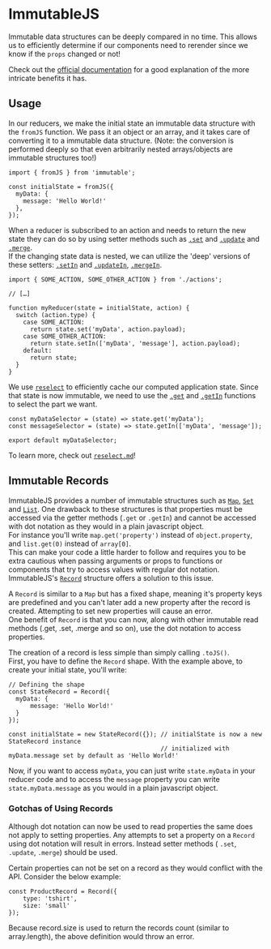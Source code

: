# ImmutableJS

Immutable data structures can be deeply compared in no time. This allows us to
efficiently determine if our components need to rerender since we know if the
`props` changed or not!

Check out the [official documentation](https://facebook.github.io/immutable-js/)
for a good explanation of the more intricate benefits it has.

## Usage

In our reducers, we make the initial state an immutable data structure with the
`fromJS` function. We pass it an object or an array, and it takes care of
converting it to a immutable data structure. (Note: the conversion is performed deeply so
that even arbitrarily nested arrays/objects are immutable structures too!)

```JS
import { fromJS } from 'immutable';

const initialState = fromJS({
  myData: {
  	message: 'Hello World!'
  },
});
```

When a reducer is subscribed to an action and needs to return the new state they can do so by using setter methods such as [`.set`](https://facebook.github.io/immutable-js/docs/#/Map/set) and [`.update`](https://facebook.github.io/immutable-js/docs/#/Map/update) and [`.merge`](https://facebook.github.io/immutable-js/docs/#/Map/merge).  
If the changing state data is nested, we can utilize the 'deep' versions of these setters: [`.setIn`](https://facebook.github.io/immutable-js/docs/#/Map/setIn) and [`.updateIn`](https://facebook.github.io/immutable-js/docs/#/Map/updateIn), [`.mergeIn`](https://facebook.github.io/immutable-js/docs/#/Map/mergeIn).

```JS
import { SOME_ACTION, SOME_OTHER_ACTION } from './actions';

// […]

function myReducer(state = initialState, action) {
  switch (action.type) {
    case SOME_ACTION:
      return state.set('myData', action.payload);
    case SOME_OTHER_ACTION:
      return state.setIn(['myData', 'message'], action.payload);
    default:
      return state;
  }
}
```

We use [`reselect`](./reselect.md) to efficiently cache our computed application
state. Since that state is now immutable, we need to use the [`.get`](https://facebook.github.io/immutable-js/docs/#/Iterable/get) and [`.getIn`](https://facebook.github.io/immutable-js/docs/#/Iterable/getIn)
functions to select the part we want.

```JS
const myDataSelector = (state) => state.get('myData');
const messageSelector = (state) => state.getIn(['myData', 'message']);

export default myDataSelector;
```

To learn more, check out [`reselect.md`](reselect.md)!

## Immutable Records

ImmutableJS provides a number of immutable structures such as [`Map`](https://facebook.github.io/immutable-js/docs/#/Map), [`Set`](https://facebook.github.io/immutable-js/docs/#/Set) and [`List`](https://facebook.github.io/immutable-js/docs/#/List).
One drawback to these structures is that properties must be accessed via the getter methods (`.get` or `.getIn`) and cannot be accessed with dot notation as they would in a plain javascript object.  
For instance you'll write `map.get('property')` instead of `object.property`, and `list.get(0)` instead of `array[0]`.  
This can make your code a little harder to follow and requires you to be extra cautious when passing arguments or props to functions or components that try to access values with regular dot notation.  
ImmutableJS's [`Record`](https://facebook.github.io/immutable-js/docs/#/Record) structure offers a solution to this issue.

A `Record` is similar to a `Map` but has a fixed shape, meaning it's property keys are predefined and you can't later add a new property after the record is created. Attempting to set new properties will cause an error.  
One benefit of `Record` is that you can now, along with other immutable read methods (.get, .set, .merge and so on), use the dot notation to access properties.

The creation of a record is less simple than simply calling `.toJS()`.  
First, you have to define the `Record` shape. With the example above, to create your initial state, you'll write:

```JS
// Defining the shape
const StateRecord = Record({
  myData: {
      message: 'Hello World!'
  }
});

const initialState = new StateRecord({}); // initialState is now a new StateRecord instance
                                          // initialized with myData.message set by default as 'Hello World!'
```

Now, if you want to access `myData`, you can just write `state.myData` in your reducer code and to access the `message` property you can write `state.myData.message` as you would in a plain javascript object.

### Gotchas of Using Records

Although dot notation can now be used to read properties the same does not apply to setting properties. Any attempts to set a property on a `Record` using dot notation will result in errors.
Instead setter methods ( `.set`, `.update`, `.merge`) should be used.

Certain properties can not be set on a record as they would conflict with the API. Consider the below example:

```JS
const ProductRecord = Record({
    type: 'tshirt',
    size: 'small'
});
```

Because record.size is used to return the records count (similar to array.length), the above definition would throw an error.

